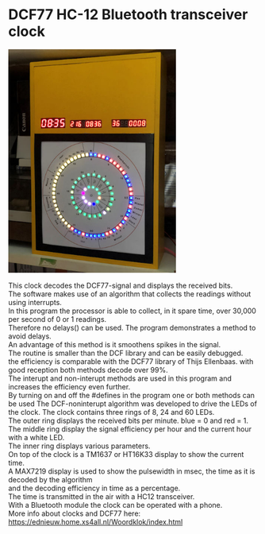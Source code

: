 # DCF77 HC-12 Bluetooth transceiver clock

<p><img alt="DCFklok" height="450" src="DCF77transceiverclock.jpg" /></p>
This clock decodes the DCF77-signal and displays the received 
bits.</br>
The software makes use of an algorithm that collects the readings without using interrupts.</br>
In this program the processor is able to collect, in it spare time, over 30,000 per second of 0 or 1 readings.</br>
Therefore no delays() can be used. The program demonstrates a method to avoid delays. </br>
An advantage of this method is it smoothens spikes in the signal.</br>
The routine is smaller than the DCF library and can be easily debugged.</br>
the efficiency is comparable with the DCF77 library of Thijs Ellenbaas.
with good reception both methods decode over 99%.</br>
The interupt and non-interupt methods are used in this program and increases the efficiency even further.</br>
By turning on and off the #defines in the program one or both methods can be used
The DCF-noninterupt algorithm was developed to drive the LEDs of the clock. The clock 
contains three rings of 8, 24 and 60 LEDs.</br>
The outer ring displays the received bits per minute. blue = 0 and red = 1.
The middle ring display the signal efficiency per hour and the current hour with 
a white LED.</br>
The inner ring displays various parameters.</br>
On top of the clock is a TM1637 or HT16K33 display to show the current time.<br>
A MAX7219 display is used to show the pulsewidth in msec, the time as it is decoded by the algorithm<br>
and the decoding efficiency in time as a percentage.</br>
The time is transmitted in the air with a HC12 transceiver.</br>
With a Bluetooth module the clock can be operated with a phone.</br>
More info about clocks and DCF77 here:</br>
<a href="https://ednieuw.home.xs4all.nl/Woordklok/index.html">
https://ednieuw.home.xs4all.nl/Woordklok/index.html</a></p>
